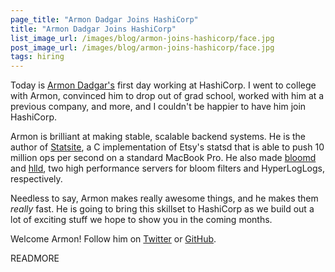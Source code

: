 ```yaml
---
page_title: "Armon Dadgar Joins HashiCorp"
title: "Armon Dadgar Joins HashiCorp"
list_image_url: /images/blog/armon-joins-hashicorp/face.jpg
post_image_url: /images/blog/armon-joins-hashicorp/face.jpg
tags: hiring
---
```


Today is [Armon Dadgar's](https://github.com/armon) first day working at
HashiCorp. I went to college with Armon, convinced him to drop out of grad
school, worked with him at a previous company, and more, and I couldn't be
happier to have him join HashiCorp.

Armon is brilliant at making stable, scalable backend systems. He is the
author of [Statsite](https://github.com/armon/statsite), a C implementation
of Etsy's statsd that is able to push 10 million ops per second on a standard
MacBook Pro. He also made [bloomd](https://github.com/armon/bloomd) and
[hlld](https://github.com/armon/hlld), two high performance servers for
bloom filters and HyperLogLogs, respectively.

Needless to say, Armon makes really awesome things, and he makes them
_really_ fast. He is going to bring this skillset to HashiCorp as we build
out a lot of exciting stuff we hope to show you in the coming months.

Welcome Armon! Follow him on [Twitter](http://twitter.com/armon) or
[GitHub](http://github.com/armon).

READMORE
